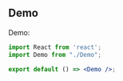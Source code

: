 
## Demo


Demo:

```jsx
import React from 'react';
import Demo from "./Demo";

export default () => <Demo />;
```